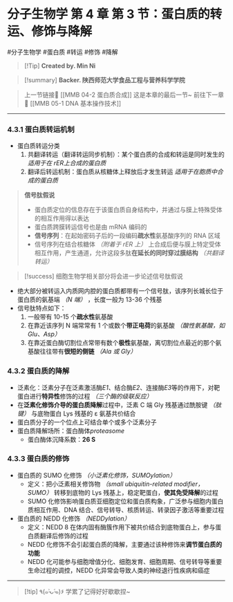 # 分子生物学 第 4 章 第 3 节：蛋白质的转运、修饰与降解
#分子生物学 #蛋白质 #转运 #修饰 #降解

> [!Tip] **Created by. Min Ni**

> [!summary] **Backer. 陕西师范大学食品工程与营养科学学院**

> 上一节链接🔗 [[MMB 04-2 蛋白质合成]]
> 这是本章的最后一节~
> 前往下一章🚀 [[MMB 05-1 DNA 基本操作技术]]

---
### 4.3.1 蛋白质转运机制
- 蛋白质转运分类
	1. 共翻译转运（翻译转运同步机制）：某个蛋白质的合成和转运是同时发生的 *适用于在 rER上合成的蛋白质*
	2. 翻译后转运机制：蛋白质从核糖体上释放后才发生转运 *适用于在胞质中合成的蛋白质*

> **信号肽假说**
> - 蛋白质定位的信息存在于该蛋白质自身结构中，并通过与膜上特殊受体的相互作用得以表达
> - 蛋白质跨膜转运信号也是由 mRNA 编码的
> - **信号序列**：在起始密码子后的一段编码**疏水性**氨基酸序列的 RNA 区域
> - 信号序列在结合核糖体 *（附着于 rER 上）* 上合成后便与膜上特定受体相互作用，产生通道，允许这段多肽**在延长的同时穿过膜结构** *（共翻译转运）*

> [!success] 细胞生物学相关部分将会进一步论述信号肽假说

- 绝大部分被转运入内质网内腔的蛋白质都带有一个信号肽，该序列长城长位于蛋白质的氨基端 *（N 端）* ，长度一般为 13-36 个残基
- 信号肽特点如下：
	1. 一般带有 10-15 个**疏水性**氨基酸
	2. 在靠近该序列 N 端常常有 1 个或数个**带正电荷**的氨基酸 *（酸性氨基酸，如 Glu、Asp）*
	3. 在靠近蛋白酶切割位点常带有数个**极性**氨基酸，离切割位点最近的那个氨基酸往往带有**很短的侧链** *（Ala 或 Gly）*

### 4.3.2 蛋白质的降解
- 泛素化：泛素分子在泛素激活酶*E1*、结合酶*E2*、连接酶*E3*等的作用下，对靶蛋白进行**特异性**修饰的过程 *（三个酶的级联反应）*
- 在**泛素化修饰介导的蛋白质降解**过程中，泛素 C 端 Gly 残基通过酰胺键 *（肽键）* 与底物蛋白 Lys 残基的 ε 氨基共价结合
- 蛋白质分子的一个位点上可结合单个或多个泛素分子
- 蛋白质降解场所：蛋白酶体*proteasome*
	- 蛋白酶体沉降系数：**26 S**

### 4.3.3 蛋白质的修饰
- 蛋白质的 SUMO 化修饰 *（小泛素化修饰，SUMOylation）*
	- 定义：把小泛素相关修饰物 *（small ubiquitin-related modifier，SUMO）* 转移到底物的 Lys 残基上，稳定靶蛋白，**使其免受降解**的过程
	- SUMO 化修饰影响蛋白质亚细胞定位和蛋白质构象，广泛参与细胞内蛋白质相互作用、DNA 结合、信号转导、核质转运、转录因子激活等重要过程
- 蛋白质的 NEDD 化修饰 *（NEDDylation）*
	- 定义：NEDD 8 在体内固有酶簇作用下被共价结合到底物蛋白上，参与蛋白质翻译后修饰的过程
	- NEDD 化修饰不会引起蛋白质的降解，主要通过该种修饰来**调节蛋白质的功能**
	- NEDD 化可能参与细胞增值分化、细胞发育、细胞周期、信号转导等重要生命过程的调控，NEDD 化异常会导致人类的神经退行性疾病和癌症

---
> [!tip] ٩(๑˃̵ᴗ˂̵๑)۶ 学累了记得好好歇歇捏~
